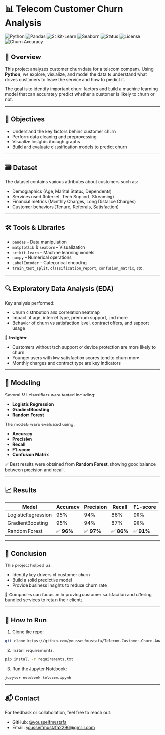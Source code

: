 
# 📊 Telecom Customer Churn Analysis

![Python](https://img.shields.io/badge/Python-3.x-blue?logo=python)
![Pandas](https://img.shields.io/badge/Pandas-EDA-yellow?logo=pandas)
![Scikit-Learn](https://img.shields.io/badge/Scikit--Learn-ML-orange?logo=scikitlearn)
![Seaborn](https://img.shields.io/badge/Seaborn-Visualization-blueviolet?logo=seaborn)
![Status](https://img.shields.io/badge/Project-Completed-brightgreen)
![License](https://img.shields.io/badge/License-MIT-lightgrey)
![Churn Accuracy](https://img.shields.io/badge/Accuracy-96%25-green)


## 👋 Overview

This project analyzes customer churn data for a telecom company. Using **Python**, we explore, visualize, and model the data to understand what drives customers to leave the service and how to predict it.

The goal is to identify important churn factors and build a machine learning model that can accurately predict whether a customer is likely to churn or not.

---

## 🧠 Objectives

- Understand the key factors behind customer churn
- Perform data cleaning and preprocessing
- Visualize insights through graphs
- Build and evaluate classification models to predict churn

---

## 🗃️ Dataset

The dataset contains various attributes about customers such as:

- Demographics (Age, Marital Status, Dependents)
- Services used (Internet, Tech Support, Streaming)
- Financial metrics (Monthly Charges, Long Distance Charges)
- Customer behaviors (Tenure, Referrals, Satisfaction)

---

## 🛠️ Tools & Libraries

- `pandas` – Data manipulation
- `matplotlib` & `seaborn` – Visualization
- `scikit-learn` – Machine learning models
- `numpy` – Numerical operations
- `LabelEncoder` – Categorical encoding
- `train_test_split`, `classification_report`, `confusion_matrix`, etc.

---

## 🔍 Exploratory Data Analysis (EDA)

Key analysis performed:

- Churn distribution and correlation heatmap
- Impact of age, internet type, premium support, and more
- Behavior of churn vs satisfaction level, contract offers, and support usage

📌 **Insights:**

- Customers without tech support or device protection are more likely to churn
- Younger users with low satisfaction scores tend to churn more
- Monthly charges and contract type are key indicators

---

## 🤖 Modeling

Several ML classifiers were tested including:

- **Logistic Regression**
- **GradientBoosting**
- **Random Forest**

The models were evaluated using:

- **Accuracy**
- **Precision**
- **Recall**
- **F1-score**
- **Confusion Matrix**

✅ Best results were obtained from **Random Forest**, showing good balance between precision and recall.

---

## 📈 Results

| Model             | Accuracy | Precision | Recall | F1-score |
|------------------|----------|-----------|--------|----------|
| LogisticRegression | 95%      | 94%       | 86%    | 90%      |
| GradientBoosting     | 95%      | 94%       | 87%    | 90%      |
| Random Forest     | ✅ **96%**  | ✅ **97%**   | ✅ **86%**  | ✅ **91%**    |


---

## 📌 Conclusion

This project helped us:
- Identify key drivers of customer churn
- Build a solid predictive model
- Provide business insights to reduce churn rate

📣 Companies can focus on improving customer satisfaction and offering bundled services to retain their clients.

---

## 🚀 How to Run

1. Clone the repo:
```bash
git clone https://github.com/yousseifmustafa/Telecom-Customer-Churn-Analysis.git
```
2. Install requirements:
```bash
pip install -r requirements.txt
```
3. Run the Jupyter Notebook:
```bash
jupyter notebook telecom.ipynb
```

---

## 📬 Contact

For feedback or collaboration, feel free to reach out:

- GitHub: [@yousseifmustafa](https://github.com/yousseifmustafa)
- Email: yousseifmustafa2296@gmail.com
